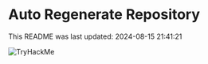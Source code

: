 # Auto Regenerate Repository

This README was last updated: 2024-08-15 21:41:21

 ![TryHackMe](https://tryhackme.com/badge/533634)